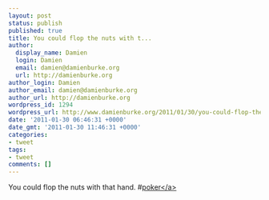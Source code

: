 ```yaml
---
layout: post
status: publish
published: true
title: You could flop the nuts with t...
author:
  display_name: Damien
  login: Damien
  email: damien@damienburke.org
  url: http://damienburke.org
author_login: Damien
author_email: damien@damienburke.org
author_url: http://damienburke.org
wordpress_id: 1294
wordpress_url: http://www.damienburke.org/2011/01/30/you-could-flop-the-nuts-with-t/
date: '2011-01-30 06:46:31 +0000'
date_gmt: '2011-01-30 11:46:31 +0000'
categories:
- tweet
tags:
- tweet
comments: []
---
```

<p>You could flop the nuts with that hand. #<a href="http:&#47;&#47;search.twitter.com&#47;search?q=%23poker" class="aktt_hashtag">poker<&#47;a></p>
